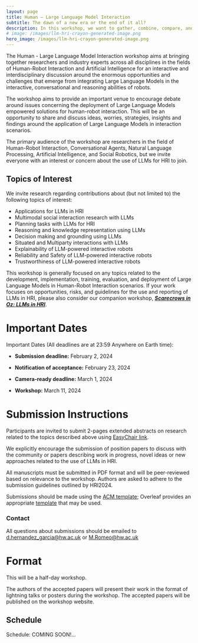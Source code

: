 ```yaml
---
layout: page
title: Human – Large Language Model Interaction
subtitle: The dawn of a new era or the end of it all?
description: In this workshop, we want to gather, combine, compare, and share insights and knowledge across the wide HRI community on the pitfalls and opportunities that the application of LLMs in HRI research can present.
# image: /images/llm-hri-crayon-generated-image.png
hero_image: /images/llm-hri-crayon-generated-image.png
---
```


<!-- # Human – Large Language Model Interaction -->

The Human - Large Language Model Interaction workshop aims at bringing together researchers and industry experts across all disciplines in the fields of Human-Robot Interaction and Artificial Intelligence for an interactive and interdisciplinary discussion around the enormous opportunities and challenges that emerge from integrating Large Language Models in the interactive, conversational and reasoning abilities of robots.   

The workshop aims to provide an important venue to encourage debate around issues concerning the deployment of Large Language Models empowered solutions for human-robot interaction. This will be an opportunity to share and discuss ideas, worries, strategies, insights and findings around the application of Large Language Models in interaction scenarios.   

The primary audience of the workshop are researchers in the field of Human-Robot Interaction, Conversational Agents, Natural Language Processing, Artificial Intelligence, and Social Robotics, but we invite everyone with an interest or concern about the use of LLMs for HRI to join.

## Topics of Interest
We invite research regarding contributions about (but not limited to) the following topics of interest:

- Applications for LLMs in HRI 
- Multimodal social interaction research with LLMs 
- Planning tasks with LLMs for HRI 
- Reasoning and knowledge representation using LLMs 
- Decision making and grounding using LLMs 
- Situated and Multiparty interactions with LLMs 
- Explainability of LLM-powered interactive robots 
- Reliability and Safety of LLM-powered interactive robots 
- Trustworthiness of LLM-powered interactive robots

<!-- While we are generally interested in any topics related to the development, implementation, training, evaluation, and deployment of Large Language Models in Human-Robot Interaction scenarios.  -->
<!-- Please consider whether your work would present a better fit in our ***friend workshop [Scarecrows in Oz (LLMs in HRI)](https://scarecrows-hri.github.io/)*** before submitting. -->

This workshop is generally focused on any topics related to the development, implementation, training, evaluation, and deployment of Large Language Models in Human-Robot Interaction scenarios.
If your work focuses on opportunities, risks, and guidelines for the use and reporting of LLMs in HRI, please also consider our companion workshop, ***[Scarecrows in Oz: LLMs in HRI](https://scarecrows-hri.github.io)***.


# [](#dates)Important Dates

Important Dates (All deadlines are at 23:59 Anywhere on Earth time):

- **Submission deadline:** February 2, 2024 

- **Notification of acceptance:** February 23, 2024 

- **Camera-ready deadline:** March 1, 2024 

- **Workshop:** March 11, 2024 


# [](#submission)Submission Instructions

<!-- Submission Instructions: -->

Participants are invited to submit 2-pages extended abstracts on research related to the topics described above using [EasyChair link](https://easychair.org/conferences/?conf=hllmi24). 

We explicitly encourage the submission of position papers to discuss with the community or papers describing work in progress, novel ideas or new approaches related to the use of LLMs in HRI.   

All manuscripts must be submitted in PDF format and will be peer-reviewed based on relevance to the workshop. 
Authors are asked to adhere to the submission guidelines outlined by HRI2024. 

Submissions should be made using the [ACM template](https://www.acm.org/publications/proceedings-template); Overleaf provides an appropriate [template](https://www.overleaf.com/latex/templates/acm-conference-proceedings-primary-article-template/wbvnghjbzwpc) that may be used. 


### [](#contact)Contact 

All questions about submissions should be emailed to d.hernandez_garcia@hw.ac.uk or M.Romeo@hw.ac.uk  


# [](#format)Format

This will be a half-day workshop.

The authors of the accepted papers will present their work in the format of lightning talks or posters during the workshop. The accepted papers will be published on the workshop website. 

<!-- Format and Activities: -->


## [](#schedule)Schedule

Schedule: COMING SOON!...



<!-- ## [](#organizers)Organizers

Daniel Hernández García

Marta Romeo

Christian Dondrup

Nancie Gunson

Angus Addlesee

Weronika Sieińska

Oliver Lemon

Alessandro Suglia

Matthew Aylett -->
